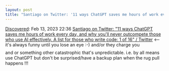```yaml
---
layout: post
title: "Santiago on Twitter: '11 ways ChatGPT saves me hours of work every day, and why you'll never outcompete those who use AI effectively. A list for those who write code: 1 of 16' / Twitter"
---
```

[Discovered](http://rolandtanglao.com/2020/07/29/p1-blogthis-checkvist-list-links-to-blog/): Feb 13, 2023 22:36  [Santiago on Twitter: "11 ways ChatGPT saves me hours of work every day, and why you'll never outcompete those who use AI effectively. A list for those who write code: 1 of 16" / Twitter](https://twitter.com/svpino/status/1624392828154712064) <-- it's always funny until you lose an eye :-) and/or they charge you $$$$ and or something other catastrophic that's unpredictable. i.e. by all means use ChatGPT but don't be surprised/have a backup plan when the rug pull happens !!!
